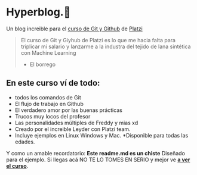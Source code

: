 # Hyperblog.🙂
Un blog increible para el [curso de Git y Github](https://platzi.com/cursos/git-github/ "curso de Git y Github") de [Platzi](https://platzi.com/ "Platzi")
>  El curso de Git y Giyhub de Platzi es lo que me hacia falta para triplicar mi salario y lanzarme a la industra del tejido de lana sintética con Machine Learning
>  - El borrego

## En este curso ví de todo:
* todos los comandos de Git
* El flujo de trabajo en Github
* El verdadero amor por las buenas prácticas
* Trucos muy locos del profesor
* Las personalidades múltiples de Freddy y mias xd
* Creado por el increible Leyder con Platzi team.
* Incluye ejemplos en Linux Windows y Mac.
*Disponible para todas las edades.

Y como un amable recordatorio: **Este readme.md es un chiste** Diseñado para el ejemplo. Si llegas acá NO TE LO TOMES EN SERIO y mejor ve [**a ver el curso**](https://platzi.com/cursos/git-github/ "a ver el curso").
